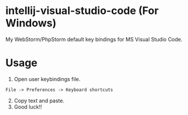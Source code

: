 # intellij-visual-studio-code (For Windows)
My WebStorm/PhpStorm default key bindings for MS Visual Studio Code.

# Usage
1. Open user keybindings file.
```
File -> Preferences -> Keyboard shortcuts
```
2. Copy text and paste.
3. Good luck!!
